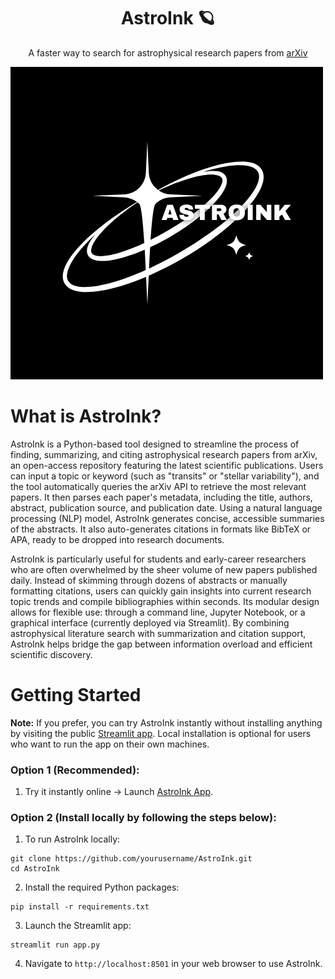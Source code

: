 <h1 align="center">AstroInk 🪐</h1>
<p align="center">A faster way to search for astrophysical research papers from <a href="https://arxiv.org/">arXiv</a></p>

![logo](astroink.png)

# What is AstroInk?
AstroInk is a Python-based tool designed to streamline the process of finding, summarizing, and citing astrophysical research papers from arXiv, an open-access repository featuring the latest scientific publications. Users can input a topic or keyword (such as "transits" or "stellar variability"), and the tool automatically queries the arXiv API to retrieve the most relevant papers. It then parses each paper's metadata, including the title, authors, abstract, publication source, and publication date. Using a natural language processing (NLP) model, AstroInk generates concise, accessible summaries of the abstracts. It also auto-generates citations in formats like BibTeX or APA, ready to be dropped into research documents.

AstroInk is particularly useful for students and early-career researchers who are often overwhelmed by the sheer volume of new papers published daily. Instead of skimming through dozens of abstracts or manually formatting citations, users can quickly gain insights into current research topic trends and compile bibliographies within seconds. Its modular design allows for flexible use: through a command line, Jupyter Notebook, or a graphical interface (currently deployed via Streamlit). By combining astrophysical literature search with summarization and citation support, AstroInk helps bridge the gap between information overload and efficient scientific discovery.

# Getting Started
**Note:** If you prefer, you can try AstroInk instantly without installing anything by visiting the public [Streamlit app](https://astroinkapp.streamlit.app/).
Local installation is optional for users who want to run the app on their own machines.


### Option 1 (Recommended):
1. Try it instantly online → Launch [AstroInk App](https://astroinkapp.streamlit.app/).


### Option 2 (Install locally by following the steps below):
1. To run AstroInk locally:

```shell
git clone https://github.com/yourusername/AstroInk.git
cd AstroInk
```

2. Install the required Python packages:

```shell
pip install -r requirements.txt
```

3. Launch the Streamlit app:

```shell
streamlit run app.py
```

4. Navigate to ```http://localhost:8501``` in your web browser to use AstroInk.






















